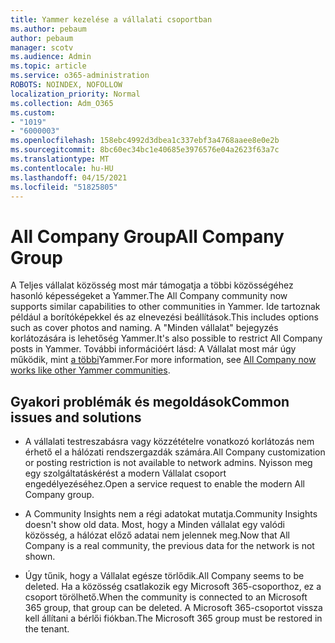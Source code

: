 ```yaml
---
title: Yammer kezelése a vállalati csoportban
ms.author: pebaum
author: pebaum
manager: scotv
ms.audience: Admin
ms.topic: article
ms.service: o365-administration
ROBOTS: NOINDEX, NOFOLLOW
localization_priority: Normal
ms.collection: Adm_O365
ms.custom:
- "1019"
- "6000003"
ms.openlocfilehash: 158ebc4992d3dbea1c337ebf3a4768aaee8e0e2b
ms.sourcegitcommit: 8bc60ec34bc1e40685e3976576e04a2623f63a7c
ms.translationtype: MT
ms.contentlocale: hu-HU
ms.lasthandoff: 04/15/2021
ms.locfileid: "51825805"
---
```

# <a name="all-company-group"></a><span data-ttu-id="04060-102">All Company Group</span><span class="sxs-lookup"><span data-stu-id="04060-102">All Company Group</span></span>

<span data-ttu-id="04060-103">A Teljes vállalat közösség most már támogatja a többi közösségéhez hasonló képességeket a Yammer.</span><span class="sxs-lookup"><span data-stu-id="04060-103">The All Company community now supports similar capabilities to other communities in Yammer.</span></span> <span data-ttu-id="04060-104">Ide tartoznak például a borítóképekkel és az elnevezési beállítások.</span><span class="sxs-lookup"><span data-stu-id="04060-104">This includes options such as cover photos and naming.</span></span> <span data-ttu-id="04060-105">A "Minden vállalat" bejegyzés korlátozására is lehetőség Yammer.</span><span class="sxs-lookup"><span data-stu-id="04060-105">It's also possible to restrict All Company posts in Yammer.</span></span> <span data-ttu-id="04060-106">További információért lásd: A Vállalat most már úgy működik, mint [a többi](https://docs.microsoft.com/yammer/manage-yammer-groups/yammer-all-company-yammer-community)Yammer.</span><span class="sxs-lookup"><span data-stu-id="04060-106">For more information, see [All Company now works like other Yammer communities](https://docs.microsoft.com/yammer/manage-yammer-groups/yammer-all-company-yammer-community).</span></span>

## <a name="common-issues-and-solutions"></a><span data-ttu-id="04060-107">Gyakori problémák és megoldások</span><span class="sxs-lookup"><span data-stu-id="04060-107">Common issues and solutions</span></span>

- <span data-ttu-id="04060-108">A vállalati testreszabásra vagy közzétételre vonatkozó korlátozás nem érhető el a hálózati rendszergazdák számára.</span><span class="sxs-lookup"><span data-stu-id="04060-108">All Company customization or posting restriction is not available to network admins.</span></span> <span data-ttu-id="04060-109">Nyisson meg egy szolgáltatáskérést a modern Vállalat csoport engedélyezéséhez.</span><span class="sxs-lookup"><span data-stu-id="04060-109">Open a service request to enable the modern All Company group.</span></span>

- <span data-ttu-id="04060-110">A Community Insights nem a régi adatokat mutatja.</span><span class="sxs-lookup"><span data-stu-id="04060-110">Community Insights doesn't show old data.</span></span> <span data-ttu-id="04060-111">Most, hogy a Minden vállalat egy valódi közösség, a hálózat előző adatai nem jelennek meg.</span><span class="sxs-lookup"><span data-stu-id="04060-111">Now that All Company is a real community, the previous data for the network is not shown.</span></span>

- <span data-ttu-id="04060-112">Úgy tűnik, hogy a Vállalat egésze törlődik.</span><span class="sxs-lookup"><span data-stu-id="04060-112">All Company seems to be deleted.</span></span> <span data-ttu-id="04060-113">Ha a közösség csatlakozik egy Microsoft 365-csoporthoz, ez a csoport törölhető.</span><span class="sxs-lookup"><span data-stu-id="04060-113">When the community is connected to an Microsoft 365 group, that group can be deleted.</span></span> <span data-ttu-id="04060-114">A Microsoft 365-csoportot vissza kell állítani a bérlői fiókban.</span><span class="sxs-lookup"><span data-stu-id="04060-114">The Microsoft 365 group must be restored in the tenant.</span></span>

